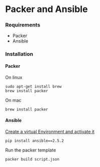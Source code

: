 # Packer and Ansible

### Requirements
- Packer 
- Ansible

### Installation

#### Packer

On linux
```
sudo apt-get install brew
brew install packer
```
On mac
```
brew install packer
```

#### Ansible

[Create a virtual Environment and activate it](https://gist.github.com/Geoyi/d9fab4f609e9f75941946be45000632b)
```
pip install ansible==2.5.2
```

Run the packer template

```
packer build script.json
```
